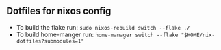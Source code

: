 ## Dotfiles for nixos config
- To build the flake run: `sudo nixos-rebuild switch --flake ./`
- To build home-manger run: `home-manager switch --flake "$HOME/nix-dotfiles?submodules=1"`
